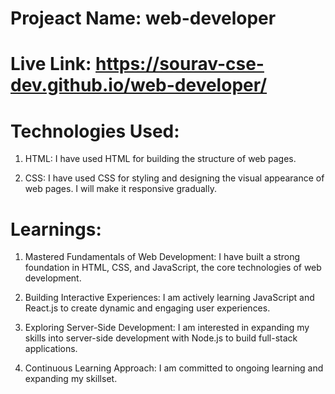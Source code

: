 # Projeact Name: web-developer

# Live Link: https://sourav-cse-dev.github.io/web-developer/

# Technologies Used:

1. HTML: I have used HTML for building the structure of web pages.

2. CSS: I have used CSS for styling and designing the visual appearance of web pages. I will make it responsive gradually.

# Learnings:

1. Mastered Fundamentals of Web Development: I have built a strong foundation in HTML, CSS, and JavaScript, the core technologies of web development.

2. Building Interactive Experiences: I am actively learning JavaScript and React.js to create dynamic and engaging user experiences.

3. Exploring Server-Side Development: I am interested in expanding my skills into server-side development with Node.js to build full-stack applications.

4. Continuous Learning Approach: I am committed to ongoing learning and expanding my skillset.
